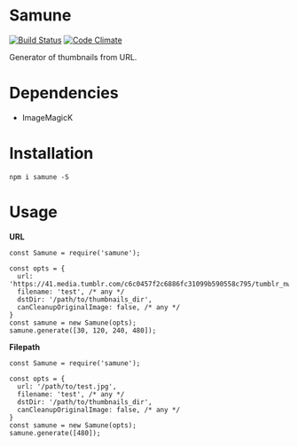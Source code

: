 Samune
======

[![Build Status](https://travis-ci.org/eiurur/Samune.svg?branch=master)](https://travis-ci.org/eiurur/Samune)
[![Code Climate](https://codeclimate.com/github/eiurur/Samune/badges/gpa.svg)](https://codeclimate.com/github/eiurur/Samune)

Generator of thumbnails from URL.

# Dependencies

- ImageMagicK

# Installation

    npm i samune -S

# Usage

**URL**

    const Samune = require('samune');

    const opts = {
      url: 'https://41.media.tumblr.com/c6c0457f2c6886fc31099b590558c795/tumblr_nw0d6oxTtZ1s21xzoo2_1280.jpg',
      filename: 'test', /* any */
      dstDir: '/path/to/thumbnails_dir',
      canCleanupOriginalImage: false, /* any */
    }
    const samune = new Samune(opts);
    samune.generate([30, 120, 240, 480]);

**Filepath**

    const Samune = require('samune');

    const opts = {
      url: '/path/to/test.jpg',
      filename: 'test', /* any */
      dstDir: '/path/to/thumbnails_dir',
      canCleanupOriginalImage: false, /* any */
    }
    const samune = new Samune(opts);
    samune.generate([480]);